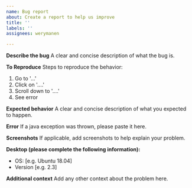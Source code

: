 ```yaml
---
name: Bug report
about: Create a report to help us improve
title: ''
labels: ''
assignees: werymanen

---
```


**Describe the bug**
A clear and concise description of what the bug is.

**To Reproduce**
Steps to reproduce the behavior:
1. Go to '...'
2. Click on '....'
3. Scroll down to '....'
4. See error

**Expected behavior**
A clear and concise description of what you expected to happen.

**Error**
If a java exception was thrown, please paste it here.

**Screenshots**
If applicable, add screenshots to help explain your problem.

**Desktop (please complete the following information):**
 - OS: [e.g. Ubuntu 18.04]
 - Version [e.g. 2.3]

**Additional context**
Add any other context about the problem here.
